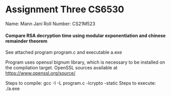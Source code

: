 # Assignment Three CS6530
Name: Mann Jani
Roll Number: CS21M523

#### Compare RSA decryption time using modular exponentiation and chinese remainder theorem
See attached program program.c and executable a.exe

Program uses openssl bignum library, which is necessary to be installed on the compilation target. OpenSSL sources available at https://www.openssl.org/source/

Steps to compile: gcc -I <openssl include path> -L <openssl library path> program.c -lcrypto -static
Steps to execute: ./a.exe
